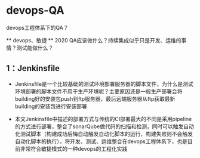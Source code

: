 # devops-QA

devops工程体系下的QA？

** devops、敏捷 ** 2020 QA应该做什么？持续集成似乎只是开发、运维的事情？测试能做什么？

## 1：Jenkinsfile

* Jenkinsfile是一个比较基础的测试环境部署服务器的脚本文件，为什么是测试环境部署的脚本文件不用于生产环境呢？主要原因还是一般生产部署会将building好的安装包push到ftp服务器，最后远端服务器从ftp获取最新building的安装包进行安装部署

* 本文Jenkinsfile中描述的部署方式与传统的CI部署最大的不同是采用pipeline的方式进行部署，整合了sonarQube做代码的扫描和检测，同时可以触发自动化测试脚本（构建成功后悔自动触发自动化脚本的运行，构建失败则不会触发自动化脚本的执行），将开发、测试、运维整合在devops工程体系下，也是目前非常符合敏捷模式的一种devops的工程化实践
